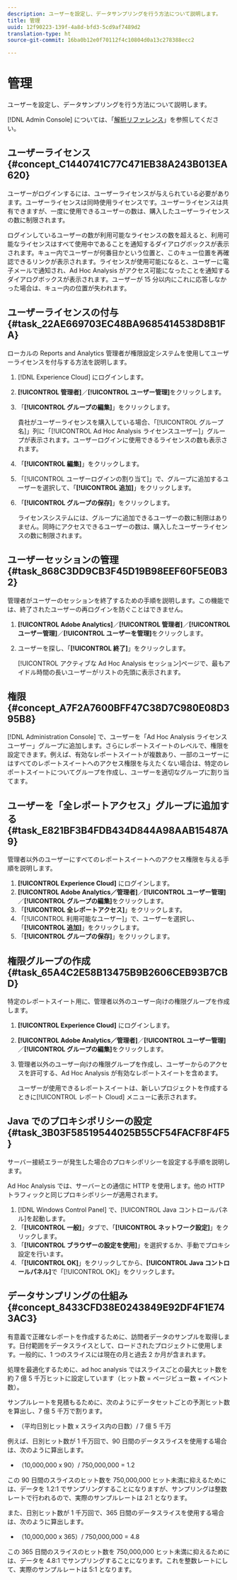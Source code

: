```yaml
---
description: ユーザーを設定し、データサンプリングを行う方法について説明します。
title: 管理
uuid: 12f90223-139f-4a8d-bfd3-5cd9af7489d2
translation-type: ht
source-git-commit: 16ba0b12e0f70112f4c10804d0a13c278388ecc2

---
```



# 管理

ユーザーを設定し、データサンプリングを行う方法について説明します。

[!DNL Admin Console] については、「[解析リファレンス](https://marketing.adobe.com/resources/help/ja_JP/reference/index.html)」を参照してください。

## ユーザーライセンス {#concept_C1440741C77C471EB38A243B013EA620}

ユーザーがログインするには、ユーザーライセンスが与えられている必要があります。ユーザーライセンスは同時使用ライセンスです。ユーザーライセンスは共有できますが、一度に使用できるユーザーの数は、購入したユーザーライセンスの数に制限されます。

<!-- 

c_user_license.html

 -->

ログインしているユーザーの数が利用可能なライセンスの数を超えると、利用可能なライセンスはすべて使用中であることを通知するダイアログボックスが表示されます。キュー内でユーザーが何番目かという位置と、このキュー位置を再確認できるリンクが表示されます。ライセンスが使用可能になると、ユーザーに電子メールで通知され、Ad Hoc Analysis がアクセス可能になったことを通知するダイアログボックスが表示されます。ユーザーが 15 分以内にこれに応答しなかった場合は、キュー内の位置が失われます。

## ユーザーライセンスの付与 {#task_22AE669703EC48BA9685414538D8B1FA}

ローカルの Reports and Analytics 管理者が権限設定システムを使用してユーザーライセンスを付与する方法を説明します。

<!-- 

t_user_licenses.xml

 -->

1. [!DNL Experience Cloud] にログインします。
1. **[!UICONTROL 管理者]**／**[!UICONTROL ユーザー管理]**&#x200B;をクリックします。
1. 「**[!UICONTROL グループの編集]**」をクリックします。

   貴社がユーザーライセンスを購入している場合、「[!UICONTROL グループ名]」列に「[!UICONTROL Ad Hoc Analysis ライセンスユーザー]」グループが表示されます。ユーザーログインに使用できるライセンスの数も表示されます。

1. 「**[!UICONTROL 編集]**」をクリックします。
1. 「[!UICONTROL ユーザーログインの割り当て]」で、グループに追加するユーザーを選択して、「**[!UICONTROL 追加]**」をクリックします。
1. 「**[!UICONTROL グループの保存]**」をクリックします。

   ライセンスシステムには、グループに追加できるユーザーの数に制限はありません。同時にアクセスできるユーザーの数は、購入したユーザーライセンスの数に制限されます。

## ユーザーセッションの管理 {#task_868C3DD9CB3F45D19B98EEF60F5E0B32}

管理者がユーザーのセッションを終了するための手順を説明します。この機能では、終了されたユーザーの再ログインを防ぐことはできません。

<!-- 

t_managing_users.xml

 -->

1. **[!UICONTROL Adobe Analytics]**／**[!UICONTROL 管理者]**／**[!UICONTROL ユーザー管理]**／**[!UICONTROL ユーザーを管理]**&#x200B;をクリックします。
1. ユーザーを探し、「**[!UICONTROL 終了]**」をクリックします。

   [!UICONTROL アクティブな Ad Hoc Analysis セッション]ページで、最もアイドル時間の長いユーザーがリストの先頭に表示されます。

## 権限 {#concept_A7F2A7600BFF47C38D7C980E08D395B8}

<!-- 

c_permissions.xml

 -->

[!DNL Administration Console] で、ユーザーを「Ad Hoc Analysis ライセンスユーザー」グループに追加します。さらにレポートスイートのレベルで、権限を設定できます。例えば、有効なレポートスイートが複数あり、一部のユーザーにはすべてのレポートスイートへのアクセス権限を与えたくない場合は、特定のレポートスイートについてグループを作成し、ユーザーを適切なグループに割り当てます。

## ユーザーを「全レポートアクセス」グループに追加する {#task_E821BF3B4FDB434D844A98AAB15487A9}

管理者以外のユーザーにすべてのレポートスイートへのアクセス権限を与える手順を説明します。

<!-- 

t_permissions.xml

 -->

1. **[!UICONTROL Experience Cloud]** にログインします。
1. **[!UICONTROL Adobe Analytics／管理者]**／**[!UICONTROL ユーザー管理]**／**[!UICONTROL グループの編集]**&#x200B;をクリックします。
1. 「**[!UICONTROL 全レポートアクセス]**」をクリックします。
1. 「[!UICONTROL 利用可能なユーザー]」で、ユーザーを選択し、「**[!UICONTROL 追加]**」をクリックします。
1. 「**[!UICONTROL グループの保存]**」をクリックします。

## 権限グループの作成 {#task_65A4C2E58B13475B9B2606CEB93B7CBD}

特定のレポートスイート用に、管理者以外のユーザー向けの権限グループを作成します。

<!-- 

t_permission_groups.xml

 -->

1. **[!UICONTROL Experience Cloud]** にログインします。
1. **[!UICONTROL Adobe Analytics／管理者]**／**[!UICONTROL ユーザー管理]**／**[!UICONTROL グループの編集]**&#x200B;をクリックします。
1. 管理者以外のユーザー向けの権限グループを作成し、ユーザーからのアクセスを許可する、Ad Hoc Analysis が有効なレポートスイートを含めます。

   ユーザーが使用できるレポートスイートは、新しいプロジェクトを作成するときに[!UICONTROL レポート Cloud] メニューに表示されます。

## Java でのプロキシポリシーの設定 {#task_3B03F58519544025B55CF54FACF8F4F5}

サーバー接続エラーが発生した場合のプロキシポリシーを設定する手順を説明します。

<!-- 

t_proxy_policies.xml

 -->

Ad Hoc Analysis では、サーバーとの通信に HTTP を使用します。他の HTTP トラフィックと同じプロキシポリシーが適用されます。

1. [!DNL Windows Control Panel] で、[!UICONTROL Java コントロールパネル]を起動します。
1. 「**[!UICONTROL 一般]**」タブで、「**[!UICONTROL ネットワーク設定]**」をクリックします。
1. 「**[!UICONTROL ブラウザーの設定を使用]**」を選択するか、手動でプロキシ設定を行います。
1. 「**[!UICONTROL OK]**」をクリックしてから、**[!UICONTROL Java コントロールパネル]**&#x200B;で「[!UICONTROL OK]」をクリックします。

## データサンプリングの仕組み {#concept_8433CFD38E0243849E92DF4F1E743AC3}

有意義で正確なレポートを作成するために、訪問者データのサンプルを取得します。日付範囲をデータスライスとして、ロードされたプロジェクトに使用します。一般的に、1 つのスライスには現在の月と過去 2 か月が含まれます。

<!-- 

c_overview_data_sampling.xml

 -->

処理を最適化するために、ad hoc analysis ではスライスごとの最大ヒット数を約 7 億 5 千万ヒットに設定しています（ヒット数 = ページビュー数 + イベント数）。

サンプルレートを見積もるために、次のようにデータセットごとの予測ヒット数を算出し、7 億 5 千万で割ります。

* （平均日別ヒット数 x スライス内の日数）/ 7 億 5 千万

例えば、日別ヒット数が 1 千万回で、90 日間のデータスライスを使用する場合は、次のように算出します。

* （10,000,000 x 90）/ 750,000,000 = 1.2

この 90 日間のスライスのヒット数を 750,000,000 ヒット未満に抑えるためには、データを 1.2:1 でサンプリングすることになりますが、サンプリングは整数レートで行われるので、実際のサンプルレートは 2:1 となります。

また、日別ヒット数が 1 千万回で、365 日間のデータスライスを使用する場合は、次のように算出します。

* （10,000,000 x 365）/ 750,000,000 = 4.8

この 365 日間のスライスのヒット数を 750,000,000 ヒット未満に抑えるためには、データを 4.8:1 でサンプリングすることになります。これを整数レートにして、実際のサンプルレートは 5:1 となります。
